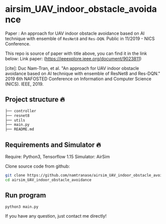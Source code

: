 # airsim_UAV_indoor_obstacle_avoidance
Paper : An approach for UAV indoor obstacle avoidance based on AI technique with ensemble of `ResNet8` and `Res-DQN`. Public in 11/2019 - NICS Conference.

This repo is source of paper with title above, you can find it in the link below:
Link paper: (https://ieeexplore.ieee.org/document/9023811)

[cite]: Duc Nam-Tran, et al. "An approach for UAV indoor obstacle avoidance based on AI technique with ensemble of ResNet8 and Res-DQN." 2019 6th NAFOSTED Conference on Information and Computer Science (NICS). IEEE, 2019.

## Project structure 🔥

```bash
├── controller
├── resnet8
├── utils
├── main.py
├── README.md
```

## Requirements and Simulator 🔥

Require: Python3, Tensorflow 1.15
Simulator: AirSim

Clone source code from github:

```bash
git clone https://github.com/namtranase/airsim_UAV_indoor_obstacle_avoidance.git
cd airsim_UAV_indoor_obstacle_avoidance
```

## Run program

```bash
python3 main.py
```
If you have any question, just contact me directly!
